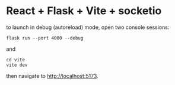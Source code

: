 # React + Flask + Vite + socketio

to launch in debug (autoreload) mode, open two console sessions:

```shell
flask run --port 4000 --debug
```

and

```shell
cd vite
vite dev
```

then navigate to [http://localhost:5173](http://localhost:5173).
